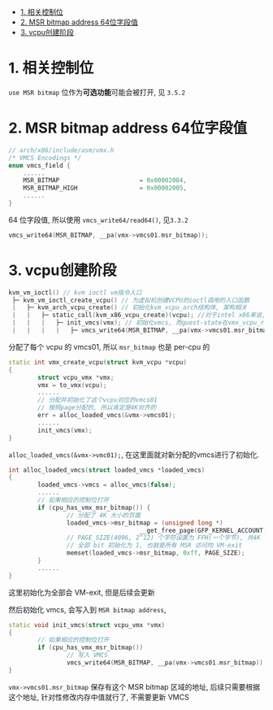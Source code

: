 
<!-- @import "[TOC]" {cmd="toc" depthFrom=1 depthTo=6 orderedList=false} -->

<!-- code_chunk_output -->

- [1. 相关控制位](#1-相关控制位)
- [2. MSR bitmap address 64位字段值](#2-msr-bitmap-address-64位字段值)
- [3. vcpu创建阶段](#3-vcpu创建阶段)

<!-- /code_chunk_output -->

# 1. 相关控制位

`use MSR bitmap` 位作为**可选功能**可能会被打开, 见 `3.5.2`

# 2. MSR bitmap address 64位字段值

```cpp
// arch/x86/include/asm/vmx.h
/* VMCS Encodings */
enum vmcs_field {
    ......
    MSR_BITMAP                      = 0x00002004,
    MSR_BITMAP_HIGH                 = 0x00002005,
    ......
}
```

64 位字段值, 所以使用 `vmcs_write64/read64()`, 见`3.3.2`

```cpp
vmcs_write64(MSR_BITMAP, __pa(vmx->vmcs01.msr_bitmap));
```

# 3. vcpu创建阶段

```cpp
kvm_vm_ioctl() // kvm ioctl vm指令入口
 ├─ kvm_vm_ioctl_create_vcpu() // 为虚拟机创建VCPU的ioctl调用的入口函数
 |   ├─ kvm_arch_vcpu_create() // 初始化kvm_vcpu_arch结构体, 架构相关 
 |   |   ├─ static_call(kvm_x86_vcpu_create)(vcpu); //对于intel x86来说, 最终调用 vmx_create_vcpu
 |   |   |   ├─ init_vmcs(vmx); // 初始化vmcs, 而guest-state在vmx_vcpu_reset()
 |   |   |   |   ├─ vmcs_write64(MSR_BITMAP, __pa(vmx->vmcs01.msr_bitmap)); // 设置 VMCS 的 MSR_BITMAP 字段
```

分配了每个 vcpu 的 vmcs01, 所以 `msr_bitmap` 也是 per-cpu 的

```cpp
static int vmx_create_vcpu(struct kvm_vcpu *vcpu)
{
        struct vcpu_vmx *vmx;
        vmx = to_vmx(vcpu);
        ......
        // 分配并初始化了这个vcpu对应的vmcs01
        // 按照page分配的, 所以肯定是4K对齐的
        err = alloc_loaded_vmcs(&vmx->vmcs01);
        ......
        init_vmcs(vmx);
}
```

`alloc_loaded_vmcs(&vmx->vmc01);`, 在这里面就对新分配的vmcs进行了初始化.

```cpp
int alloc_loaded_vmcs(struct loaded_vmcs *loaded_vmcs)
{
        loaded_vmcs->vmcs = alloc_vmcs(false);
        ......
        // 如果相应的控制位打开 
        if (cpu_has_vmx_msr_bitmap()) {
                // 分配了 4K 大小的页面
                loaded_vmcs->msr_bitmap = (unsigned long *)
                                    __get_free_page(GFP_KERNEL_ACCOUNT);
                // PAGE_SIZE(4096, 2^12) 个字符设置为 FFH(一个字节), 共4K
                // 全部 bit 初始化为 1, 也就是所有 MSR 访问均 VM-exit
                memset(loaded_vmcs->msr_bitmap, 0xff, PAGE_SIZE);
        }
        ......
}
```

这里初始化为全部会 VM-exit, 但是后续会更新

然后初始化 vmcs, 会写入到 `MSR bitmap address`, 

```cpp
static void init_vmcs(struct vcpu_vmx *vmx)
{
        // 如果相应的控制位打开
        if (cpu_has_vmx_msr_bitmap())
                // 写入 VMCS
                vmcs_write64(MSR_BITMAP, __pa(vmx->vmcs01.msr_bitmap));
}
```

`vmx->vmcs01.msr_bitmap` 保存有这个 MSR bitmap 区域的地址, 后续只需要根据这个地址, 针对性修改内存中值就行了, 不需要更新 VMCS
